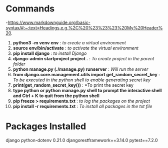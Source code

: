 # Commands

-https://www.markdownguide.org/basic-syntax/#:~:text=Headings,e.g.%2C%20%23%23%23%20My%20Header%20.

1. **python3 -m venv env** : _to create a virtual environment_
2. **source env/bin/activate** : _to activate the virtual environment_
3. **pip install django** : _to install Django_
4. **django-admin startproject project .** : _To create project in the parent folder_
5. **python manage.py (./manage.py) runserver** : _Will run the server_
6. **from django.core.management.utils import get_random_secret_key** : _To be executed in the python shell to enable generating secret key_
7. **print(get_random_secret_key())** : \*To print the secret key
8. **type python or python manage.py shell to prompt the interactive shell and Ctrl + K to quit from the python shell**
9. **pip freeze > requirements.txt** : _to log the packages on the project_
10. **pip install -r requirements.txt** : _To install all packages in the txt file_

# Packages Installed

django
python-dotenv 0.21.0
djangorestframework==3.14.0
pytest==7.2.0
